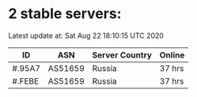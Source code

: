 # 2 stable servers:

Latest update at: Sat Aug 22 18:10:15 UTC 2020

| ID | ASN | Server Country | Online |
| -- | --- | -------------- | ------ |
| #.95A7 | AS51659 | Russia | 37 hrs |
| #.FEBE | AS51659 | Russia | 37 hrs |

